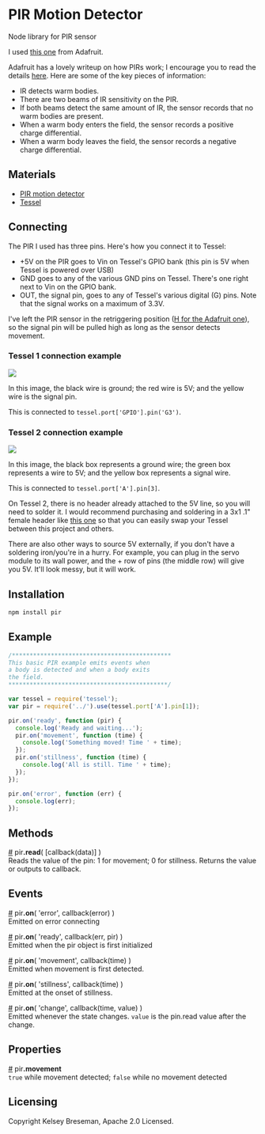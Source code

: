 PIR Motion Detector
===

Node library for PIR sensor

I used [this one](http://www.adafruit.com/products/189) from Adafruit.

Adafruit has a lovely writeup on how PIRs work; I encourage you to read the details [here](https://learn.adafruit.com/pir-passive-infrared-proximity-motion-sensor/how-pirs-work). Here are some of the key pieces of information:

* IR detects warm bodies.
* There are two beams of IR sensitivity on the PIR.
* If both beams detect the same amount of IR, the sensor records that no warm bodies are present.
* When a warm body enters the field, the sensor records a positive charge differential.
* When a warm body leaves the field, the sensor records a negative charge differential.

## Materials

* [PIR motion detector](http://www.adafruit.com/products/189)
* [Tessel](tessel.io)

## Connecting

The PIR I used has three pins. Here's how you connect it to Tessel:

* +5V on the PIR goes to Vin on Tessel's GPIO bank (this pin is 5V when Tessel is powered over USB)
* GND goes to any of the various GND pins on Tessel. There's one right next to Vin on the GPIO bank.
* OUT, the signal pin, goes to any of Tessel's various digital (G) pins. Note that the signal works on a maximum of 3.3V.

I've left the PIR sensor in the retriggering position ([H for the Adafruit one](https://learn.adafruit.com/pir-passive-infrared-proximity-motion-sensor/testing-a-pir)), so the signal pin will be pulled high as long as the sensor detects movement.

### Tessel 1 connection example

![](https://lh3.googleusercontent.com/-Zcmg7NPefAM/U-LafNQe2lI/AAAAAAAAJno/jlCWeBbDWxU/w882-h496-no/20140801_113753.jpg)

In this image, the black wire is ground; the red wire is 5V; and the yellow wire is the signal pin.

This is connected to `tessel.port['GPIO'].pin('G3')`.

### Tessel 2 connection example

![](https://cloud.githubusercontent.com/assets/454690/14521494/dca4d360-0229-11e6-9cb1-c7b8e023b619.png)

In this image, the black box represents a ground wire; the green box represents a wire to 5V; and the yellow box represents a signal wire.

This is connected to `tessel.port['A'].pin[3]`.

On Tessel 2, there is no header already attached to the 5V line, so you will need to solder it. I would recommend purchasing and soldering in a 3x1 .1" female header like [this one](https://www.pololu.com/product/1013) so that you can easily swap your Tessel between this project and others.

There are also other ways to source 5V externally, if you don't have a soldering iron/you're in a hurry. For example, you can plug in the servo module to its wall power, and the + row of pins (the middle row) will give you 5V. It'll look messy, but it will work.

## Installation
```sh
npm install pir
```

## Example
```js
/*********************************************
This basic PIR example emits events when
a body is detected and when a body exits
the field.
*********************************************/

var tessel = require('tessel');
var pir = require('../').use(tessel.port['A'].pin[1]);

pir.on('ready', function (pir) {
  console.log('Ready and waiting...');
  pir.on('movement', function (time) {
    console.log('Something moved! Time ' + time);
  });
  pir.on('stillness', function (time) {
    console.log('All is still. Time ' + time);
  });
});

pir.on('error', function (err) {
  console.log(err);
});
```

## Methods

&#x20;<a href="#api-pir-read-callback-data" name="api-pir-read-callback-data">#</a> pir<b>.read</b>( [callback(data)] )  
Reads the value of the pin: 1 for movement; 0 for stillness. Returns the value or outputs to callback.

## Events

&#x20;<a href="#api-pir-on-error-callback-error" name="api-pir-on-error-callback-error">#</a> pir<b>.on</b>( 'error', callback(error) )  
Emitted on error connecting

&#x20;<a href="#api-pir-on-ready-callback-err-pir" name="api-pir-on-ready-callback-err-pir">#</a> pir<b>.on</b>( 'ready', callback(err, pir) )  
Emitted when the pir object is first initialized

&#x20;<a href="#api-pir-on-movement-callback-time" name="api-pir-on-movement-callback-time">#</a> pir<b>.on</b>( 'movement', callback(time) )  
Emitted when movement is first detected.

&#x20;<a href="#api-pir-on-stillness-callback-time" name="api-pir-on-stillness-callback-time">#</a> pir<b>.on</b>( 'stillness', callback(time) )  
Emitted at the onset of stillness.

&#x20;<a href="#api-pir-on-change-callback-time-value" name="api-pir-on-change-callback-time-value">#</a> pir<b>.on</b>( 'change', callback(time, value) )  
Emitted whenever the state changes. `value` is the pin.read value after the change.

## Properties

&#x20;<a href="#api-pir-movement" name="api-pir-movement">#</a> pir<b>.movement</b>  
`true` while movement detected; `false` while no movement detected

## Licensing
Copyright Kelsey Breseman, Apache 2.0 Licensed.
